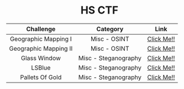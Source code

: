 <div align="center">
  
# HS CTF

| Challenge | Category  | Link  |
| :-----: | :-: | :-: |
| Geographic Mapping I | Misc - OSINT| [Click Me!!](https://github.com/a3X3k/Bi0s/tree/master/CTFs/HS%20CTF/Geographic%20Mapping%201/readme.md) |
| Geographic Mapping II | Misc - OSINT | [Click Me!!](https://github.com/a3X3k/Bi0s/tree/master/CTFs/HS%20CTF/Geographic%20Mapping%202/readme.md) |
| Glass Window | Misc - Steganography | [Click Me!!](https://github.com/a3X3k/Bi0s/tree/master/CTFs/HS%20CTF/Glass%20Window/readme.md) |
| LSBlue | Misc - Steganography | [Click Me!!](https://github.com/a3X3k/Bi0s/tree/master/CTFs/HS%20CTF/LSBlue/readme.md) |
| Pallets Of Gold | Misc - Steganography | [Click Me!!](https://github.com/a3X3k/Bi0s/tree/master/CTFs/HS%20CTF/Pallets%20Of%20Gold/readme.md) |

</div>

